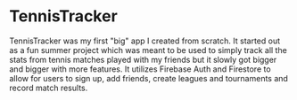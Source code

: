 # TennisTracker

TennisTracker was my first "big" app I created from scratch. It started out as a fun summer project which was meant to be used to simply track all the stats from tennis matches played with my friends but it slowly got bigger and bigger with more features. It utilizes Firebase Auth and Firestore to allow for users to sign up, add friends, create leagues and tournaments and record match results.
